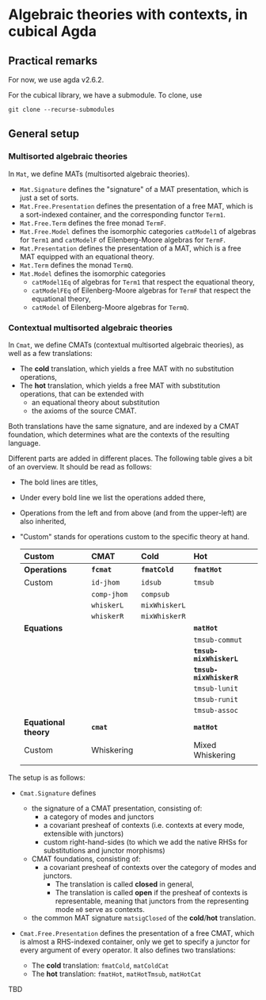 # Algebraic theories with contexts, in cubical Agda

## Practical remarks

For now, we use agda v2.6.2.

For the cubical library, we have a submodule.
To clone, use

```
git clone --recurse-submodules
```

## General setup

### Multisorted algebraic theories

In `Mat`, we define MATs (multisorted algebraic theories).

- `Mat.Signature` defines the "signature" of a MAT presentation, which is just a set of sorts.
- `Mat.Free.Presentation` defines the presentation of a free MAT, which is a sort-indexed container, and the corresponding functor `Term1`.
- `Mat.Free.Term` defines the free monad `TermF`.
- `Mat.Free.Model` defines the isomorphic categories `catModel1` of algebras for `Term1` and `catModelF` of Eilenberg-Moore algebras for `TermF`.
- `Mat.Presentation` defines the presentation of a MAT, which is a free MAT equipped with an equational theory.
- `Mat.Term` defines the monad `TermQ`.
- `Mat.Model` defines the isomorphic categories
   - `catModel1Eq` of algebras for `Term1` that respect the equational theory,
   - `catModelFEq` of Eilenberg-Moore algebras for `TermF` that respect the equational theory,
   - `catModel` of Eilenberg-Moore algebras for `TermQ`.

### Contextual multisorted algebraic theories

In `Cmat`, we define CMATs (contextual multisorted algebraic theories), as well as a few translations:

- The **cold** translation, which yields a free MAT with no substitution operations,
- The **hot** translation, which yields a free MAT with substitution operations, that can be extended with
   - an equational theory about substitution
   - the axioms of the source CMAT.

Both translations have the same signature, and are indexed by a CMAT foundation, which determines what are the contexts of the resulting language.

Different parts are added in different places. The following table gives a bit of an overview. It should be read as follows:

- The bold lines are titles,

- Under every bold line we list the operations added there,

- Operations from the left and from above (and from the upper-left) are also inherited,

- "Custom" stands for operations custom to the specific theory at hand.
  
  | **Custom**            | **CMAT**    | **Cold**       | **Hot**                 |
  |:--------------------- |:----------- |:-------------- |:----------------------- |
  | **Operations**        | **`fcmat`** | **`fmatCold`** | **`fmatHot`**           |
  | Custom                | `id-jhom`   | `idsub`        | `tmsub`                 |
  |                       | `comp-jhom` | `compsub`      |                         |
  |                       | `whiskerL`  | `mixWhiskerL`  |                         |
  |                       | `whiskerR`  | `mixWhiskerR`  |                         |
  | **Equations**         |             |                | **`matHot`**            |
  |                       |             |                | `tmsub-commut`          |
  |                       |             |                | **`tmsub-mixWhiskerL`** |
  |                       |             |                | **`tmsub-mixWhiskerR`** |
  |                       |             |                | `tmsub-lunit`           |
  |                       |             |                | `tmsub-runit`           |
  |                       |             |                | `tmsub-assoc`           |
  | **Equational theory** | **`cmat`**  |                | **`matHot`**            |
  | Custom                | Whiskering  |                | Mixed Whiskering        |
  |                       |             |                |                         |

The setup is as follows:

- `Cmat.Signature` defines 
  
   - the signature of a CMAT presentation, consisting of:
      - a category of modes and junctors
      - a covariant presheaf of contexts (i.e. contexts at every mode, extensible with junctors)
      - custom right-hand-sides (to which we add the native RHSs for substitutions and junctor morphisms)
   - CMAT foundations, consisting of:
      - a covariant presheaf of contexts over the category of modes and junctors.
         - The translation is called **closed** in general,
         - The translation is called **open** if the presheaf of contexts is representable, meaning that junctors from the representing mode `m0` serve as contexts.
   - the common MAT signature `matsigClosed` of the **cold**/**hot** translation.

- `Cmat.Free.Presentation` defines the presentation of a free CMAT, which is almost a RHS-indexed container, only we get to specify a junctor for every argument of every operator. It also defines two translations:
  
   - The **cold** translation: `fmatCold`, `matColdCat`
   - The **hot** translation: `fmatHot`, `matHotTmsub`, `matHotCat`

TBD
